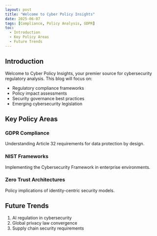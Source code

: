 ```yaml
---
layout: post
title: "Welcome to Cyber Policy Insights"
date: 2025-06-07
tags: [Compliance, Policy Analysis, GDPR]
toc:
  - Introduction
  - Key Policy Areas
  - Future Trends
---
```


## Introduction

Welcome to Cyber Policy Insights, your premier source for cybersecurity regulatory analysis. This blog will focus on:

- Regulatory compliance frameworks
- Policy impact assessments
- Security governance best practices
- Emerging cybersecurity legislation

## Key Policy Areas

### GDPR Compliance
Understanding Article 32 requirements for data protection by design.

### NIST Frameworks
Implementing the Cybersecurity Framework in enterprise environments.

### Zero Trust Architectures
Policy implications of identity-centric security models.

## Future Trends

1. AI regulation in cybersecurity
2. Global privacy law convergence
3. Supply chain security requirements
